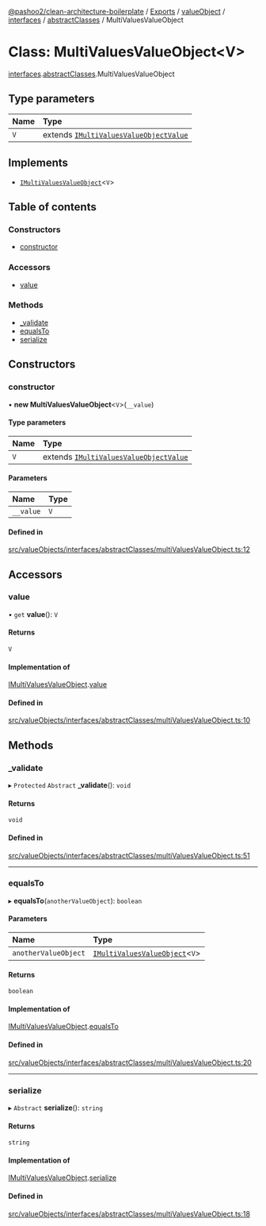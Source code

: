 [@pashoo2/clean-architecture-boilerplate](../README.md) / [Exports](../modules.md) / [valueObject](../modules/valueobject.md) / [interfaces](../modules/valueobject.interfaces.md) / [abstractClasses](../modules/valueobject.interfaces.abstractclasses.md) / MultiValuesValueObject

# Class: MultiValuesValueObject<V\>

[interfaces](../modules/valueobject.interfaces.md).[abstractClasses](../modules/valueobject.interfaces.abstractclasses.md).MultiValuesValueObject

## Type parameters

| Name | Type |
| :------ | :------ |
| `V` | extends [`IMultiValuesValueObjectValue`](../interfaces/valueobject.interfaces.imultivaluesvalueobjectvalue.md) |

## Implements

- [`IMultiValuesValueObject`](../interfaces/valueobject.interfaces.imultivaluesvalueobject.md)<`V`\>

## Table of contents

### Constructors

- [constructor](valueobject.interfaces.abstractclasses.multivaluesvalueobject.md#constructor)

### Accessors

- [value](valueobject.interfaces.abstractclasses.multivaluesvalueobject.md#value)

### Methods

- [\_validate](valueobject.interfaces.abstractclasses.multivaluesvalueobject.md#_validate)
- [equalsTo](valueobject.interfaces.abstractclasses.multivaluesvalueobject.md#equalsto)
- [serialize](valueobject.interfaces.abstractclasses.multivaluesvalueobject.md#serialize)

## Constructors

### constructor

• **new MultiValuesValueObject**<`V`\>(`__value`)

#### Type parameters

| Name | Type |
| :------ | :------ |
| `V` | extends [`IMultiValuesValueObjectValue`](../interfaces/valueobject.interfaces.imultivaluesvalueobjectvalue.md) |

#### Parameters

| Name | Type |
| :------ | :------ |
| `__value` | `V` |

#### Defined in

[src/valueObjects/interfaces/abstractClasses/multiValuesValueObject.ts:12](https://github.com/pashoo2/clean-architecture-boilerplate/blob/741b3a2/src/valueObjects/interfaces/abstractClasses/multiValuesValueObject.ts#L12)

## Accessors

### value

• `get` **value**(): `V`

#### Returns

`V`

#### Implementation of

[IMultiValuesValueObject](../interfaces/valueobject.interfaces.imultivaluesvalueobject.md).[value](../interfaces/valueobject.interfaces.imultivaluesvalueobject.md#value)

#### Defined in

[src/valueObjects/interfaces/abstractClasses/multiValuesValueObject.ts:10](https://github.com/pashoo2/clean-architecture-boilerplate/blob/741b3a2/src/valueObjects/interfaces/abstractClasses/multiValuesValueObject.ts#L10)

## Methods

### \_validate

▸ `Protected` `Abstract` **_validate**(): `void`

#### Returns

`void`

#### Defined in

[src/valueObjects/interfaces/abstractClasses/multiValuesValueObject.ts:51](https://github.com/pashoo2/clean-architecture-boilerplate/blob/741b3a2/src/valueObjects/interfaces/abstractClasses/multiValuesValueObject.ts#L51)

___

### equalsTo

▸ **equalsTo**(`anotherValueObject`): `boolean`

#### Parameters

| Name | Type |
| :------ | :------ |
| `anotherValueObject` | [`IMultiValuesValueObject`](../interfaces/valueobject.interfaces.imultivaluesvalueobject.md)<`V`\> |

#### Returns

`boolean`

#### Implementation of

[IMultiValuesValueObject](../interfaces/valueobject.interfaces.imultivaluesvalueobject.md).[equalsTo](../interfaces/valueobject.interfaces.imultivaluesvalueobject.md#equalsto)

#### Defined in

[src/valueObjects/interfaces/abstractClasses/multiValuesValueObject.ts:20](https://github.com/pashoo2/clean-architecture-boilerplate/blob/741b3a2/src/valueObjects/interfaces/abstractClasses/multiValuesValueObject.ts#L20)

___

### serialize

▸ `Abstract` **serialize**(): `string`

#### Returns

`string`

#### Implementation of

[IMultiValuesValueObject](../interfaces/valueobject.interfaces.imultivaluesvalueobject.md).[serialize](../interfaces/valueobject.interfaces.imultivaluesvalueobject.md#serialize)

#### Defined in

[src/valueObjects/interfaces/abstractClasses/multiValuesValueObject.ts:18](https://github.com/pashoo2/clean-architecture-boilerplate/blob/741b3a2/src/valueObjects/interfaces/abstractClasses/multiValuesValueObject.ts#L18)
